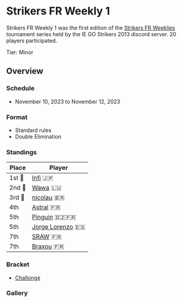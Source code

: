 # Strikers FR Weekly 1

Strikers FR Weekly 1 was the first edition of the [Strikers FR Weeklies](weeklymain.md) tournament series held by the IE GO Strikers 2013 discord server.
20 players participated.

Tier: Minor

## Overview

### Schedule
- November 10, 2023 to November 12, 2023

### Format
- Standard rules
- Double Elimination

### Standings

|Place|Player|
|-|-|
|1st :1st_place_medal:|[Infi](../../players/japanese/infi.md) :jp:|
|2nd :2nd_place_medal:|[Wawa](../../players/luxembourger/wawa.md) :luxembourg:|
|3rd :3rd_place_medal:|[nicolau](../../players/brazilian/nicolau.md) :brazil:|
|4th|[Astral](../../players/french/astral.md) :fr:|
|5th|[Pinguin](../../players/french/pinguin.md) :algeria::fr:|
|5th|[Jorge Lorenzo](../../players/spanish/jorge.md) :es:|
|7th|[SRAW](../../players/french/sraw.md) :fr:|
|7th|[Braxou](../../players/french/braxou.md) :fr:|

### Bracket
- [Challonge](https://challonge.com/InastWeekly1)

### Gallery